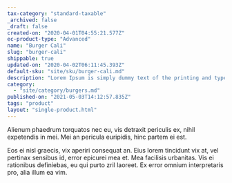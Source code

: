 ```yaml
---
tax-category: "standard-taxable"
_archived: false
_draft: false
created-on: "2020-04-01T04:55:21.577Z"
ec-product-type: "Advanced"
name: "Burger Cali"
slug: "burger-cali"
shippable: true
updated-on: "2020-04-02T06:11:45.393Z"
default-sku: "site/sku/burger-cali.md"
description: "Lorem Ipsum is simply dummy text of the printing and typesetting industry."
category:
  - "site/category/burgers.md"
published-on: "2021-05-03T14:12:57.835Z"
tags: "product"
layout: "single-product.html"
---
```


Alienum phaedrum torquatos nec eu, vis detraxit periculis ex, nihil expetendis in mei. Mei an pericula euripidis, hinc partem ei est.

Eos ei nisl graecis, vix aperiri consequat an. Eius lorem tincidunt vix at, vel pertinax sensibus id, error epicurei mea et. Mea facilisis urbanitas. Vis ei rationibus definiebas, eu qui purto zril laoreet. Ex error omnium interpretaris pro, alia illum ea vim.

‍
